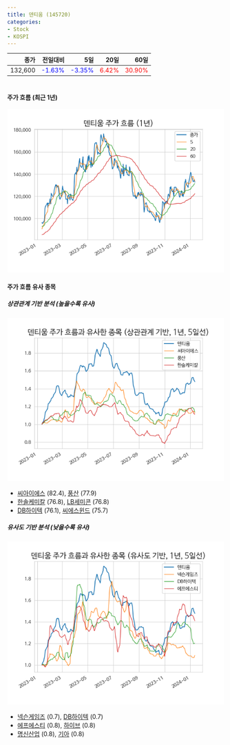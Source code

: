 ```yaml
---
title: 덴티움 (145720)
categories:
- Stock
- KOSPI
---
```


|종가|전일대비|5일|20일|60일|
|---:|-------:|--:|---:|---:|
|132,600|<span style="color: blue">-1.63%</span>|<span style="color: blue">-3.35%</span>|<span style="color: red">6.42%</span>|<span style="color: red">30.90%</span>|

<!-- more -->
#
#### 주가 흐름 (최근 1년)
![145720](/assets/images/stock/145720.png)


#### 주가 흐름 유사 종목


##### 상관관계 기반 분석 (높을수록 유사)
![145720](/assets/images/stock/145720_corr.png)
- [씨아이에스](/222080/) (82.4), [풍산](/103140/) (77.9)
- [한솔케미칼](/014680/) (76.8), [LB세미콘](/061970/) (76.8)
- [DB하이텍](/000990/) (76.1), [씨에스윈드](/112610/) (75.7)


##### 유사도 기반 분석 (낮을수록 유사)	
![145720](/assets/images/stock/145720_sim.png)
- [넥슨게임즈](/225570/) (0.7), [DB하이텍](/000990/) (0.7)
- [에프에스티](/036810/) (0.8), [하이브](/352820/) (0.8)
- [명신산업](/009900/) (0.8), [기아](/000270/) (0.8)